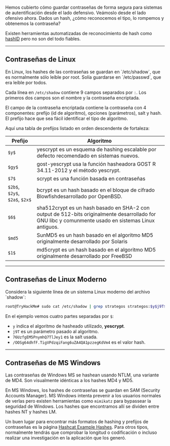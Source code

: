 Hemos cubierto cómo guardar contraseñas de forma segura para sistemas de autentificación desde el lado defensivo. Veámoslo desde el lado ofensivo ahora. Dados un hash, ¿cómo reconocemos el tipo, lo rompemos y obtenemos la contraseña?

Existen herramientas automatizadas de reconocimiento de hash como [hashID](https://pypi.org/project/hashID/) pero no son del todo fiables.

-----------
<h2>Contraseñas de Linux</h2>
En Linux, los hashes de las contraseñas se guardan en `/etc/shadow`, que es normalmente sólo leíble por root. Solía guardarse en `/etc/passwd`, que era leíble por todos.

Cada línea en `/etc/shadow` contiene 9 campos separados por `:`. Los primeros dos campos son el nombre y la contraseña encriptada.

El campo de la contraseña encriptada contiene la contraseña con 4 componentes: prefijo (id de algoritmo), opciones (parámetros), salt y hash. El prefijo hace que sea fácil identificar el tipo de algoritmo.

Aquí una tabla de prefijos listado en orden descendente de fortaleza:

| Prefijo                        | Algoritmo                                                                                                                                            |
| ------------------------------ | ---------------------------------------------------------------------------------------------------------------------------------------------------- |
| `$y$`                          | yescrypt es un esquema de hashing escalable por defecto recomendado en sistemas nuevos.                                                              |
| `$gy$`                         | gost-yescrypt usa la función hasheadora GOST R 34.11-2012 y el método yescrypt.                                                                      |
| `$7$`                          | scrypt es una función basada en contraseñas                                                                                                          |
| `$2b$`, `$2y$`, `$2a$`, `$2x$` | bcrypt es un hash basado en el bloque de cifrado Blowfishdesarrollado por OpenBSD.                                                                   |
| `$6$`                          | sha512crypt es un hash basado en SHA-2 con output de 512-bits originalmente desarrollado for GNU libc y comunmente usado en sistemas Linux antiguos. |
| `$md5`                         | SunMD5 es un hash basado en el algoritmo MD5 originalmente desarrollado por Solaris                                                                  |
| `$1$`                          | md5crypt es un hash basado en el algoritmo MD5 originalmente desarrollado por FreeBSD                                                                |

-------------
<h2>Contraseñas de Linux Moderno</h2>
Considera la siguiente línea de un sistema Linux moderno del archivo `shadow`:

```bash
root@TryHackMe# sudo cat /etc/shadow | grep strategos strategos:$y$j9T$76UzfgEM5PnymhQ7TlJey1$/OOSg64dhfF.TigVPdzqiFang6uZA4QA1pzzegKdVm4:19965:0:99999:7:::
```

En el ejemplo vemos cuatro partes separadas por `$`:

- `y` indica el algoritmo de hasheado utilizado, **yescrypt**.
- `j9T` es un parámetro pasado al algoritmo.
- `76UzfgEM5PnymhQ7TlJey1` es la salt usada.
- `/OOSg64dhfF.TigVPdzqiFang6uZA4QA1pzzegKdVm4` es el valor hash.

------------
<h2>Contraseñas de MS Windows</h2>
Las contraseñas de Windows MS se hashean usando NTLM, una variante de MD4. Son visualmente idénticas a los hashes MD4 y MD5.

En MS Windows, los hashes de contraseñas se guardan en SAM (Security Accounts Manager). MS Windows intenta prevenir a los usuarios normales de verlas pero existen herramientas como `mimikatz` para bypassear la seguridad de Windows. Los hashes que encontramos allí se dividen entre hashes NT y hashes LM.

Un buen lugar para encontrar más formatos de hashing y prefijos de contraseñas es la página [Hashcat Example Hashes](https://hashcat.net/wiki/doku.php?id=example_hashes). Para otros tipos, normalmente tendrás que comprobar la longitud o codificación o incluso realizar una investigación en la aplicación que los generó.